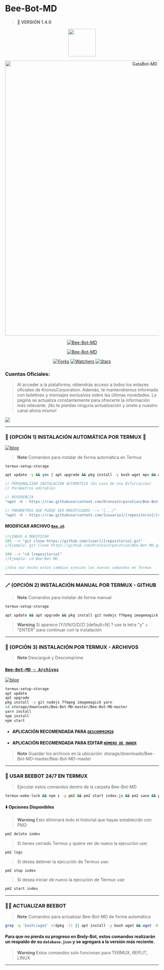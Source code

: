 # Bee-Bot-MD
> <b>🚀 VERSIÓN 1.4.0</b>

<p align="center"> 
<a href="https://github.com/GataNina-Li"><img src="http://readme-typing-svg.herokuapp.com?font=Fira+Code&pause=1000&color=A1F733&width=435&lines=𝖡𝗋𝗈𝗅𝗒-Bot-MD;Disfruta+del+bot.+%E2%9A%A1" height="90px"></a> 
</p>

<p align="center">
<img src="https://telegra.ph/file/697daa9b111db9ff4c45e.jpg" alt="GataBot-MD" width="900"/>
</p>

<p align="center">
<a href="#"><img title="Bee-Bot-MD" src="https://img.shields.io/badge/SI TE AGRADA EL REPOSITORIO APÓYAME CON UNA 🌟 ¡GRACIAS! -red?colorA=%255ff0000&colorB=%23017e40&style=for-the-badge"></a>
</p>  

<p align="center">
<a href="#"><img title="Bee-Bot-MD" src="https://img.shields.io/badge/COMPATIBLE CON LA VERSIÓN MULTI DISPOSITIVOS DE WHATSAPP-red?colorA=%F77F48FF&colorB=%F77F48FF&style=for-the-badge"></a>
</p>

<p align="center">   
<a href="https://github.com/Kronoscorporation/Bee-Bot-MD/network/members"><img title="Forks" src="https://img.shields.io/github/forks/KronosCorporation/Bee-Bot-MD?label=Forks&color=blue&style=flat-square"></a>
<a href="https://github.com/KronosCorporation/Bee-Bot-MD/watchers"><img title="Watchers" src="https://img.shields.io/github/watchers/Kronoscorporation/Bee-Bot?label=Watchers&color=green&style=flat-square"></a>
<a href="https://github.com/KronosCorporation/Bee-Bot-MD/stargazers"><img title="Stars" src="https://img.shields.io/github/stars/KronosCorporation/Bee-Bot-MD?label=Stars&color=yellow&style=flat-square"></a>
</p>

### Cuentas Oficiales:
> Al acceder a la plataforma, obtendrás acceso a todos los enlaces oficiales de KronosCorporation. Además, te mantendremos informado con boletines y mensajes exclusivos sobre las últimas novedades. La página se actualiza constantemente para ofrecerte la información más relevante. ¡No te pierdas ninguna actualización y únete a nuestro canal ahora mismo!

<a href="https://instabio.cc/BeeUwU">
<img src="https://img.shields.io/badge/Redes_Sociales-000000%7D?style=for-the-badge&logo=biolink&logoColor=white">
</a>

-----
### 🌟 (OPCIÓN 1) INSTALACIÓN AUTOMÁTICA POR TERMUX 🫰
[![blog](https://img.shields.io/badge/Instalacion-Automatica-FF0000?style=for-the-badge&logo=youtube&logoColor=white)](https://www.youtube.com/shorts/ZLJYDUM6vSY)
> **Note** Comandos para instalar de forma automática en Termux  
```bash
termux-setup-storage
```
```bash
apt update -y && yes | apt upgrade && pkg install -y bash wget mpv && wget -O - https://raw.githubusercontent.com/KronosCorporation/Bee-Bot-MD/master/Bee.sh | bash
```
```js
// PERSONALIZAR INSTALACIÓN AUTOMÁTICA (En caso de una Bifurcación)
// Parámetros editables

// REFERENCIA
"wget -O - https://raw.githubusercontent.com/KronosCorporation/Bee-Bot-MD/master/Bee.sh | bash"

// PARÁMETROS QUE PUEDE SER MODIFICADOS --> "[...]"
"wget -O - https://raw.githubusercontent.com/[usuario]/[repositorio]/[rama]/Bee.sh | bash"
```
#### MODIFICAR ARCHIVO [`Bee.sh`](https://github.com/KronosCorporation/Bee-Bot-MD/blob/master/Bee.sh)
```js
//LÍNEAS A MODIFICAR
205 --> "git clone https://github.com/[user]/[repositorio].git"
//Ejemplo: git clone https://github.com/KronosCorporation/Bee-Bot-MD.git

209 --> "cd [repositorio]"
//Ejemplo: cd Bee-Bot-MD

//Una vez hecho estos cambios ejecute los nuevos comandos en Termux
```
-----
### 🪄 (OPCIÓN 2) INSTALACIÓN MANUAL POR TERMUX - GITHUB 
> **Note** Comandos para instalar de forma manual
```bash
termux-setup-storage
```
```bash
apt update && apt upgrade && pkg install git nodejs ffmpeg imagemagick yarn && git clone https://github.com/KronosCorporation/Bee-Bot-MD && cd Bee-Bot-MD && yarn install && npm install && npm start
```
> **Warning** Si aparece (Y/I/N/O/D/Z) [default=N] ? use la letra "y" + "ENTER" para continuar con la instalación 
------------------
### 📁 (OPCIÓN 3) INSTALACIÓN POR TERMUX - ARCHIVOS
> **Note** Descargué y Descomprime
### [`Bee-Bot-MD ~ Archivos`](https://github.com/KronosCorporation/Bee-Bot-MD/archive/refs/heads/master.zip)
[![blog](https://img.shields.io/badge/NO_TUTORIAL-FF0000?style=for-the-badge&logo=youtube&logoColor=white)
](https://www.youtube.com/shorts/ZLJYDUM6vSY)
```bash
termux-setup-storage
apt update
apt upgrade
pkg install -y git nodejs ffmpeg imagemagick yarn
cd storage/downloads/Bee-Bot-MD-master/Bee-Bot-MD-master 
yarn install
npm install
npm start
```
* #### APLICACIÓN RECOMENDADA PARA [`DESCOMPRIMIR`](https://play.google.com/store/apps/details?id=com.rarlab.rar)
* #### APLICACIÓN RECOMENDADA PARA EDITAR [`NÚMERO DE OWNER`](https://play.google.com/store/apps/details?id=com.rhmsoft.code)
> **Note** Guardar los archivos en la ubicación: storage/downloads/Bee-Bot-MD-master/Bee-Bot-MD-master   
----
### 🚀 USAR BEEBOT 24/7 EN TERMUX 
> Ejecutar estos comandos dentro de la carpeta Bee-Bot-MD
```bash
termux-wake-lock && npm i -g pm2 && pm2 start index.js && pm2 save && pm2 logs 
``` 
#### ⬇️ Opciones Disponibles
> **Warning** Esto eliminará todo el historial que hayas establecido con PM2:
```bash 
pm2 delete index
``` 
> Si tienes cerrado Termux y quiere ver de nuevo la ejecución use:
```bash 
pm2 logs 
``` 
> Si desea detener la ejecución de Termux use:
```bash 
pm2 stop index
``` 
> Si desea iniciar de nuevo la ejecución de Termux use:
```bash 
pm2 start index
``` 
----
### 🥷🏻 ACTUALIZAR BEEBOT
> **Note** Comandos para actualizar Bee-Bot-MD de forma automática
```bash
grep -q 'bash\|wget' <(dpkg -l) || apt install -y bash wget && wget -O - https://raw.githubusercontent.com/KronosCorporation/Bee-Bot-MD/master/update.sh | bash 
```
#### Para que no pierda su progreso en Broly-Bot, estos comandos realizarán un respaldo de su `database.json` y se agregará a la versión más reciente.
> **Warning** Estos comandos solo funcionan para TERMUX, REPLIT, LINUX                           
----
